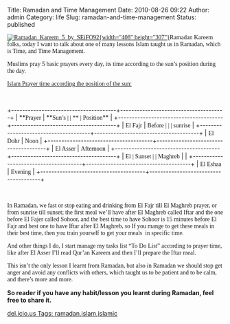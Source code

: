 Title: Ramadan and Time Management
Date: 2010-08-26 09:22
Author: admin
Category: life
Slug: ramadan-and-time-management
Status: published

<font face="Georgia">[![Ramadan\_Kareem\_5\_by\_SEiFO92](http://www.emadmokhtar.com/wp-content/uploads/2011/11/Ramadan_Kareem_5_by_SEiFO92_thumb.jpg "Ramadan_Kareem_5_by_SEiFO92"){width="408"
height="307"}](http://www.emadmokhtar.com/wp-content/uploads/2011/11/Ramadan_Kareem_5_by_SEiFO92_2.jpg)Ramadan
Kareem folks, today I want to talk about one of many lessons Islam
taught us in Ramadan, which is Time, and Time Management.</font>

<font face="Georgia">Muslims pray 5 basic prayers every day, its time
according to the sun’s position during the day.</font>

<u><font face="Georgia">Islam Prayer time according the position of the
sun: </font></u>

<div
id="scid:0767317B-992E-4b12-91E0-4F059A8CECA8:d15c4630-e3d3-49e1-b61a-bf8a37d10987"
class="wlWriterEditableSmartContent"
style="padding-bottom: 0px; margin: 0px; padding-left: 0px; padding-right: 0px; display: inline; float: none; padding-top: 0px">

<u><font face="Georgia">  
[](http://del.icio.us/popular/islamic)</font></u>

</div>

</p>
+--------------------------------------+--------------------------------------+
| **<font face="Georgia">Prayer</font> | **<font face="Georgia">Sun’s         |
| **                                   | Position</font>**                    |
+--------------------------------------+--------------------------------------+
| <font face="Georgia">El Fajr</font>  | <font face="Georgia">Before          |
|                                      | sunrise</font>                       |
+--------------------------------------+--------------------------------------+
| <font face="Georgia">El Dohr</font>  | <font face="Georgia">Noon</font>     |
+--------------------------------------+--------------------------------------+
| <font face="Georgia">El Asser</font> | <font face="Georgia">Afternoon</font |
|                                      | >                                    |
+--------------------------------------+--------------------------------------+
| <font face="Georgia">El              | <font face="Georgia">Sunset</font>   |
| Maghreb</font>                       |                                      |
+--------------------------------------+--------------------------------------+
| <font face="Georgia">El Eshaa</font> | <font face="Georgia">Evening</font>  |
+--------------------------------------+--------------------------------------+

<font face="Georgia"></font> 

<font face="Georgia">In Ramadan, we fast or stop eating and drinking
from El Fajr till El Maghreb prayer, or from sunrise till sunset; the
first meal we’ll have after El Maghreb called Iftar and the one before
El Fajer called Sohoor, and the best time to have Sohoor is 15 minutes
before El Fajr and best one to have Iftar after El Maghreb, so If you
mange to get these meals in their best time, then you train yourself to
get your meals  in specific time.</font>

<font face="Georgia">And other things I do, I start manage my tasks list
“To Do List” according to prayer time, like after El Asser I’ll read
Qur’an Kareem and then I’ll prepare the Iftar meal.</font>

<font face="Georgia">This isn’t the only lesson I learnt from Ramadan,
but also in Ramadan we should stop get anger and avoid any conflicts
with others, which taught us to be patient and to be calm, and there’s
more and more.</font>

<font face="Georgia"></font>

**So reader if you have any habit/lesson you learnt during Ramadan, feel
free to share it.**

<u><font>del.icio.us Tags:
[ramadan](http://del.icio.us/popular/ramadan),[islam](http://del.icio.us/popular/islam),[islamic](http://del.icio.us/popular/islamic)</font></u>
